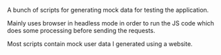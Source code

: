 A bunch of scripts for generating mock data for testing the application.

Mainly uses browser in headless mode in order to run the JS code which does some processing before sending the requests.

Most scripts contain mock user data I generated using a website.

